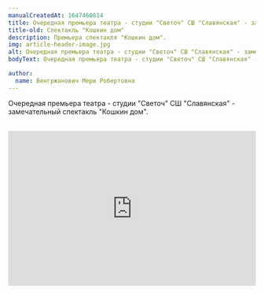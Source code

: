```yaml
---
manualCreatedAt: 1647460814
title: Очередная премьера театра - студии "Светоч" СШ "Славянская" - замечательный спектакль "Кошкин дом".
title-old: Спектакль "Кошкин дом"
description: Премьера спектакля "Кошкин дом". 
img: article-header-image.jpg
alt: Очередная премьера театра - студии "Светоч" СШ "Славянская" - замечательный спектакль "Кошкин дом". 
bodyText: Очередная премьера театра - студии "Светоч" СШ "Славянская" - замечательный спектакль "Кошкин дом".

author: 
  name: Венгржанович Мери Робертовна
---
```


<p>Очередная премьера театра - студии "Светоч" СШ "Славянская" - замечательный спектакль "Кошкин дом".</p>

<br>
<div style="text-align: center; max-width: 100%">
<iframe style="width: 560px; max-width: 100%" height="315" src="https://www.youtube.com/embed/mdFR1HYVZD8" title="YouTube video player" frameborder="0" allow="accelerometer; autoplay; clipboard-write; encrypted-media; gyroscope; picture-in-picture" allowfullscreen></iframe>
</div>


